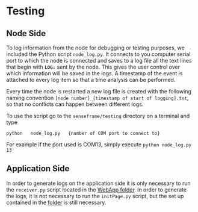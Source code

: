 # Testing
## Node Side
To log information from the node for debugging or testing purposes, we included the Python script `node_log.py`. It connects to you computer serial port to which the node is connected and saves to a log file all the text lines that begin with **`LOG:`** sent by the node. This gives the user control over which information will be saved in the logs. A timestamp of the event is attached to every log item so that a time analysis can be performed.

Every time the node is restarted a new log file is created with the following naming convention `[node number]_[timestamp of start of logging].txt`, so that no conflicts can happen between different logs.

To use the script go to the `senseframe/testing` directory on a terminal and type
```
python   node_log.py   {number of COM port to connect to}
```
For example if the port used is COM13, simply execute 
`python node_log.py 13`

## Application Side
In order to generate logs on the application side it is only necessary to run the `receiver.py` script located in the [WebApp folder](https://github.com/alexander3605/senseframe/tree/master/WebApp). In order to generate the logs, it is not necessary to run the `initPage.py` script, but the set up contained in the [folder](https://github.com/alexander3605/senseframe/tree/master/WebApp) is still necessary.
